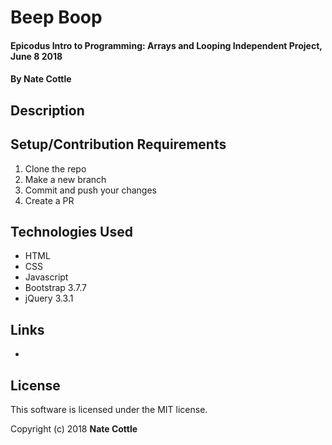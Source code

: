 # Beep Boop

#### Epicodus Intro to Programming: Arrays and Looping Independent Project, June 8 2018

#### By Nate Cottle

## Description



## Setup/Contribution Requirements

1. Clone the repo
1. Make a new branch
1. Commit and push your changes
1. Create a PR

## Technologies Used

* HTML
* CSS
* Javascript
* Bootstrap 3.7.7
* jQuery 3.3.1

## Links

*

## License

This software is licensed under the MIT license.

Copyright (c) 2018 **Nate Cottle**
